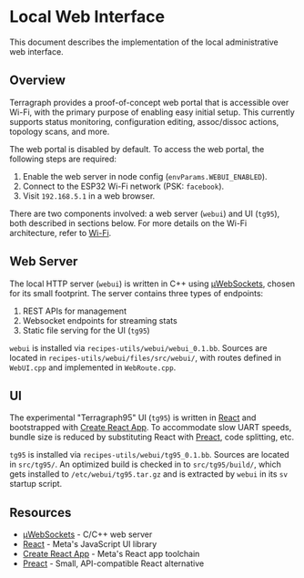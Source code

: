 # Local Web Interface
This document describes the implementation of the local administrative web
interface.

## Overview
Terragraph provides a proof-of-concept web portal that is accessible over Wi-Fi,
with the primary purpose of enabling easy initial setup. This currently supports
status monitoring, configuration editing, assoc/dissoc actions, topology scans,
and more.

The web portal is disabled by default. To access the web portal, the following
steps are required:
1. Enable the web server in node config (`envParams.WEBUI_ENABLED`).
2. Connect to the ESP32 Wi-Fi network (PSK: `facebook`).
3. Visit `192.168.5.1` in a web browser.

There are two components involved: a web server (`webui`) and UI (`tg95`), both
described in sections below. For more details on the Wi-Fi architecture, refer
to [Wi-Fi](WiFi.md).

## Web Server
The local HTTP server (`webui`) is written in C++ using [µWebSockets], chosen
for its small footprint. The server contains three types of endpoints:
1. REST APIs for management
2. Websocket endpoints for streaming stats
3. Static file serving for the UI (`tg95`)

`webui` is installed via `recipes-utils/webui/webui_0.1.bb`. Sources are located
in `recipes-utils/webui/files/src/webui/`, with routes defined in `WebUI.cpp`
and implemented in `WebRoute.cpp`.

## UI
The experimental "Terragraph95" UI (`tg95`) is written in [React] and
bootstrapped with [Create React App]. To accommodate slow UART speeds, bundle
size is reduced by substituting React with [Preact], code splitting, etc.

`tg95` is installed via `recipes-utils/webui/tg95_0.1.bb`. Sources are located
in `src/tg95/`. An optimized build is checked in to `src/tg95/build/`, which
gets installed to `/etc/webui/tg95.tar.gz` and is extracted by `webui` in its
`sv` startup script.

## Resources
* [µWebSockets] - C/C++ web server
* [React] - Meta's JavaScript UI library
* [Create React App] - Meta's React app toolchain
* [Preact] - Small, API-compatible React alternative

[µWebSockets]: https://github.com/uNetworking/uWebSockets
[React]: https://reactjs.org/
[Create React App]: https://create-react-app.dev/
[Preact]: https://preactjs.com/
